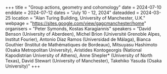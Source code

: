 +++
title = "Group actions, geometry and cohomology"
date = 2024-07-10
enddate = 2024-07-12
dates = "July 10 - 12, 2024"
dateadded = 2024-03-25
location = "Alan Turing Building, University of Manchester, U.K."
webpage = "https://sites.google.com/view/gagcmanchester/home"
organisers = "Peter Symonds, Kostas Karagiannis"
speakers = "David Benson (University of Aberdeen), Michel Brion (Université Grenoble Alpes, Institut Fourier), Antonio Díaz Ramos (Universidad de Málaga), Bianca Gouthier (Institut de Mathématiques de Bordeaux), Mitsuyasu Hashimoto (Osaka Metropolitan University), Aristides Kontogeorgis (National Kapodistrian University of Athens), Anne Shepler* (University of North Texas), David Stewart (University of Manchester), Takehiko Yasuda (Osaka University)"
+++
